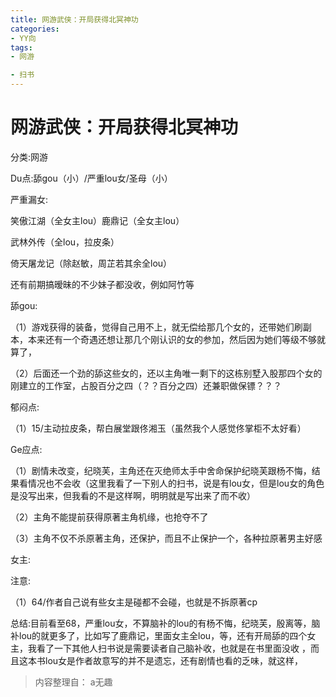 ```yaml
---
title: 网游武侠：开局获得北冥神功
categories:
- YY向
tags:
- 网游

- 扫书
---
```

# 网游武侠：开局获得北冥神功
分类:网游

Du点:舔gou（小）/严重lou女/圣母（小）

严重漏女:

笑傲江湖（全女主lou）鹿鼎记（全女主lou）

武林外传（全lou，拉皮条）

倚天屠龙记（除赵敏，周芷若其余全lou）

还有前期搞暧昧的不少妹子都没收，例如阿竹等

舔gou:

（1）游戏获得的装备，觉得自己用不上，就无偿给那几个女的，还带她们刷副本，本来还有一个奇遇还想让那几个刚认识的女的参加，然后因为她们等级不够就算了，

（2）后面还一个劲的舔这些女的，还以主角唯一剩下的这栋别墅入股那四个女的刚建立的工作室，占股百分之四（？？百分之四）还兼职做保镖？？？

郁闷点:

（1）15/主动拉皮条，帮白展堂跟佟湘玉（虽然我个人感觉佟掌柜不太好看）

Ge应点:

（1）剧情未改变，纪晓芙，主角还在灭绝师太手中舍命保护纪晓芙跟杨不悔，结果看情况也不会收（这里我看了一下别人的扫书，说是有lou女，但是lou女的角色是没写出来，但我看的不是这样啊，明明就是写出来了而不收）

（2）主角不能提前获得原著主角机缘，也抢夺不了

（3）主角不仅不杀原著主角，还保护，而且不止保护一个，各种拉原著男主好感

女主:

注意:

（1）64/作者自己说有些女主是碰都不会碰，也就是不拆原著cp

总结:目前看至68，严重lou女，不算脑补的lou的有杨不悔，纪晓芙，殷离等，脑补lou的就更多了，比如写了鹿鼎记，里面女主全lou，等，还有开局舔的四个女主，我看了一下其他人扫书说是需要读者自己脑补收，也就是在书里面没收
，而且这本书lou女是作者故意写的并不是遗忘，还有剧情也看的乏味，就这样，


> 内容整理自： a无趣